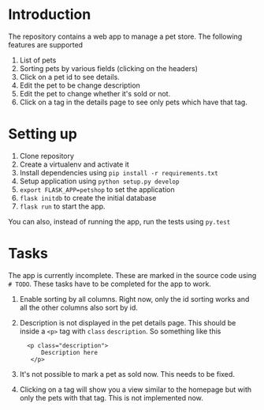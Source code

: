 # Introduction

The repository contains a web app to manage a pet store. The following
features are supported

1. List of pets
1. Sorting pets by various fields (clicking on the headers)
1. Click on a pet id to see details.
1. Edit the pet to be change description
1. Edit the pet to change whether it's sold or not.
1. Click on a tag in the details page to see only pets which have that
   tag.
   
   
# Setting up

1. Clone repository
1. Create a virtualenv and activate it
1. Install dependencies using `pip install -r requirements.txt`
1. Setup application using `python setup.py develop`
1. `export FLASK_APP=petshop` to set the application
1. `flask initdb` to create the initial database
1. `flask run` to start the app.


You can also, instead of running the app, run the tests using `py.test`

# Tasks

The app is currently incomplete. These are marked in the source code
using `# TODO`. These tasks have to be completed for the app to work.

1. Enable sorting by all columns. Right now, only the id sorting works
   and all the other columns also sort by id.
1. Description is not displayed in the pet details page. This should
   be inside a `<p>` tag with `class` `description`. So something like
   this

         <p class="description"> 
             Description here
          </p>

1. It's not possible to mark a pet as sold now. This needs to be
   fixed.
1. Clicking on a tag will show you a view similar to the homepage but
   with only the pets with that tag. This is not implemented now. 

